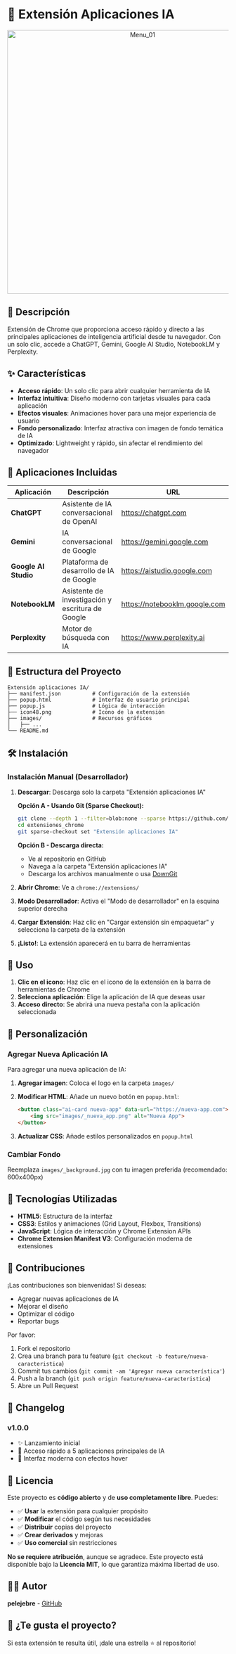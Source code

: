 # 🤖 Extensión Aplicaciones IA

<p align="center"><img src="images/Menu_01.png" alt="Menu_01" width="600"/></p>

## 📌 Descripción

Extensión de Chrome que proporciona acceso rápido y directo a las principales aplicaciones de inteligencia artificial desde tu navegador. Con un solo clic, accede a ChatGPT, Gemini, Google AI Studio, NotebookLM y Perplexity.

## ✨ Características

- **Acceso rápido**: Un solo clic para abrir cualquier herramienta de IA
- **Interfaz intuitiva**: Diseño moderno con tarjetas visuales para cada aplicación
- **Efectos visuales**: Animaciones hover para una mejor experiencia de usuario
- **Fondo personalizado**: Interfaz atractiva con imagen de fondo temática de IA
- **Optimizado**: Lightweight y rápido, sin afectar el rendimiento del navegador

## 🚀 Aplicaciones Incluidas

| Aplicación | Descripción | URL |
|------------|-------------|-----|
| **ChatGPT** | Asistente de IA conversacional de OpenAI | <https://chatgpt.com> |
| **Gemini** | IA conversacional de Google | <https://gemini.google.com> |
| **Google AI Studio** | Plataforma de desarrollo de IA de Google | <https://aistudio.google.com> |
| **NotebookLM** | Asistente de investigación y escritura de Google | <https://notebooklm.google.com> |
| **Perplexity** | Motor de búsqueda con IA | <https://www.perplexity.ai> |

## 📂 Estructura del Proyecto

```text
Extensión aplicaciones IA/
├── manifest.json          # Configuración de la extensión
├── popup.html             # Interfaz de usuario principal
├── popup.js               # Lógica de interacción
├── icon48.png             # Icono de la extensión
├── images/                # Recursos gráficos
│   ├── ...
└── README.md              
```

## 🛠️ Instalación

### Instalación Manual (Desarrollador)

1. **Descargar**: Descarga solo la carpeta "Extensión aplicaciones IA"

   **Opción A - Usando Git (Sparse Checkout):**
   ```bash
   git clone --depth 1 --filter=blob:none --sparse https://github.com/pelejebre/extensiones_chrome.git
   cd extensiones_chrome
   git sparse-checkout set "Extensión aplicaciones IA"
   ```

   **Opción B - Descarga directa:**
   - Ve al repositorio en GitHub
   - Navega a la carpeta "Extensión aplicaciones IA"
   - Descarga los archivos manualmente o usa [DownGit](https://minhaskamal.github.io/DownGit)

2. **Abrir Chrome**: Ve a `chrome://extensions/`

3. **Modo Desarrollador**: Activa el "Modo de desarrollador" en la esquina superior derecha

4. **Cargar Extensión**: Haz clic en "Cargar extensión sin empaquetar" y selecciona la carpeta de la extensión

5. **¡Listo!**: La extensión aparecerá en tu barra de herramientas

## 🎯 Uso

1. **Clic en el icono**: Haz clic en el icono de la extensión en la barra de herramientas de Chrome
2. **Selecciona aplicación**: Elige la aplicación de IA que deseas usar
3. **Acceso directo**: Se abrirá una nueva pestaña con la aplicación seleccionada

## 🔧 Personalización

### Agregar Nueva Aplicación IA

Para agregar una nueva aplicación de IA:

1. **Agregar imagen**: Coloca el logo en la carpeta `images/`
2. **Modificar HTML**: Añade un nuevo botón en `popup.html`:

   ```html
   <button class="ai-card nueva-app" data-url="https://nueva-app.com">
       <img src="images/_nueva_app.png" alt="Nueva App">
   </button>
   ```

3. **Actualizar CSS**: Añade estilos personalizados en `popup.html`

### Cambiar Fondo

Reemplaza `images/_background.jpg` con tu imagen preferida (recomendado: 600x400px)

## 🎨 Tecnologías Utilizadas

- **HTML5**: Estructura de la interfaz
- **CSS3**: Estilos y animaciones (Grid Layout, Flexbox, Transitions)
- **JavaScript**: Lógica de interacción y Chrome Extension APIs
- **Chrome Extension Manifest V3**: Configuración moderna de extensiones

## 🤝 Contribuciones

¡Las contribuciones son bienvenidas! Si deseas:

- Agregar nuevas aplicaciones de IA
- Mejorar el diseño
- Optimizar el código
- Reportar bugs

Por favor:

1. Fork el repositorio
2. Crea una branch para tu feature (`git checkout -b feature/nueva-caracteristica`)
3. Commit tus cambios (`git commit -am 'Agregar nueva característica'`)
4. Push a la branch (`git push origin feature/nueva-caracteristica`)
5. Abre un Pull Request

## 📝 Changelog

### v1.0.0

- ✨ Lanzamiento inicial
- 🎯 Acceso rápido a 5 aplicaciones principales de IA
- 🎨 Interfaz moderna con efectos hover

## 📄 Licencia

Este proyecto es **código abierto** y de **uso completamente libre**. Puedes:

- ✅ **Usar** la extensión para cualquier propósito
- ✅ **Modificar** el código según tus necesidades
- ✅ **Distribuir** copias del proyecto
- ✅ **Crear derivados** y mejoras
- ✅ **Uso comercial** sin restricciones

**No se requiere atribución**, aunque se agradece. Este proyecto está disponible bajo la **Licencia MIT**, lo que garantiza máxima libertad de uso.

## 👨‍💻 Autor

**pelejebre** - [GitHub](https://github.com/pelejebre)

## 🌟 ¿Te gusta el proyecto?

Si esta extensión te resulta útil, ¡dale una estrella ⭐ al repositorio!